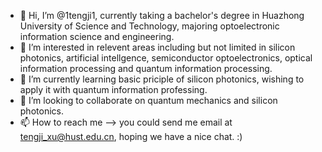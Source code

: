 - 👋 Hi, I’m @1tengji1, currently taking a bachelor's degree in Huazhong University of Science and Technology, majoring optoelectronic information science 
  and engineering.
- 👀 I’m interested in relevent areas including but not limited in silicon photonics, artificial intellgence, semiconductor optoelectronics, optical 
information processing and quantum information processing.
- 🌱 I’m currently learning basic priciple of silicon photonics, wishing to apply it with quantum information professing.
- 💞️ I’m looking to collaborate on quantum mechanics and silicon photonics.
- 📫 How to reach me --> you could send me email at tengji_xu@hust.edu.cn, hoping we have a nice chat. :)

<!---
1tengji1/1tengji1 is a ✨ special ✨ repository because its `README.md` (this file) appears on your GitHub profile.
You can click the Preview link to take a look at your changes.
--->
